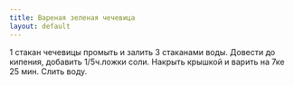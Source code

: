 ```yaml
---
title: Вареная зеленая чечевица
layout: default
---
```

1 стакан чечевицы промыть и залить 3 стаканами воды.
Довести до кипения, добавить 1/5ч.ложки соли.
Накрыть крышкой и варить на 7ке 25 мин.
Слить воду.
